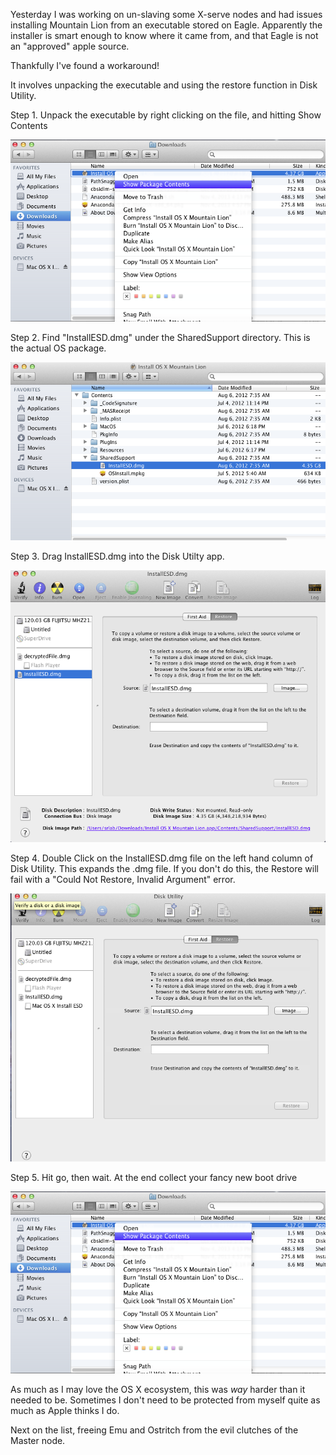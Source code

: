 Yesterday I was working on un-slaving some X-serve nodes and had issues installing Mountain Lion from an executable stored on Eagle.
Apparently the installer is smart enough to know where it came from, and that Eagle is not an "approved" apple source.

Thankfully I've found a workaround!

It involves unpacking the executable and using the restore function in Disk Utility.

Step 1. Unpack the executable by right clicking on the file, and hitting Show Contents

![unpacking the executable](/images/mtnln/1.png)

Step 2. Find "InstallESD.dmg" under the SharedSupport directory. This is the actual OS package.

![Finding the right file](/images/mtnln/2.png)

Step 3. Drag InstallESD.dmg into the Disk Utilty app.

![Disk Utility pt 1](/images/mtnln/3.png)

Step 4. Double Click on the InstallESD.dmg file on the left hand column of Disk Utility. This expands the .dmg file. 
If you don't do this, the Restore will fail with a "Could Not Restore, Invalid Argument" error. 

![Disk Utlity pt 2](/images/mtnln/4.png)

Step 5. Hit go, then wait. At the end collect your fancy new boot drive

![Finished!](/images/mtnln/1.png)

As much as I may love the OS X ecosystem, this was *way* harder than it needed to be. Sometimes I don't need to be protected
from myself quite as much as Apple thinks I do.

Next on the list, freeing Emu and Ostritch from the evil clutches of the Master node.
